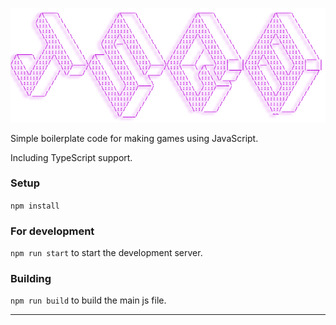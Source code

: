 ![JavaScript Game Boilerplate](img/JSGB.png "JavaScript Game Boilerplate")

Simple boilerplate code for making games using JavaScript.

Including TypeScript support.

### Setup

`npm install`

### For development

`npm run start` to start the development server.

### Building

`npm run build` to build the main js file.

---
